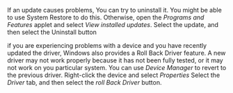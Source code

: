 If an update causes problems, You can try to uninstall it. You might be able to use System Restore to do this. Otherwise, open the *Programs and Features* applet and select *View installed updates*. Select the update, and then select the Uninstall button

if you are experiencing problems with a device and you have recently updated the driver, Windows also provides a Roll Back Driver feature. A new driver may not work properly because it has not been fully tested, or it may not work on you particular system. You can use *Device Manager* to revert to the previous driver. Right-click the device and select *Properties* Select the *Driver* tab, and then select the *roll Back Driver* button.
